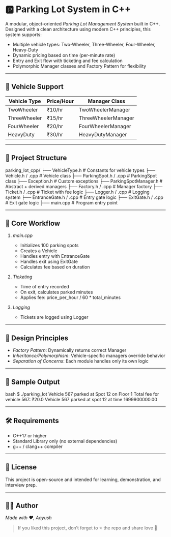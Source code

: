 # 🅿️ Parking Lot System in C++

A modular, object-oriented *Parking Lot Management System* built in C++. Designed with a clean architecture using modern C++ principles, this system supports:

- Multiple vehicle types: Two-Wheeler, Three-Wheeler, Four-Wheeler, Heavy-Duty
- Dynamic pricing based on time (per-minute rate)
- Entry and Exit flow with ticketing and fee calculation
- Polymorphic Manager classes and Factory Pattern for flexibility

---

## 🚗 Vehicle Support

| Vehicle Type   | Price/Hour | Manager Class             |
|----------------|------------|----------------------------|
| TwoWheeler     | ₹10/hr     | TwoWheelerManager         |
| ThreeWheeler   | ₹15/hr     | ThreeWheelerManager       |
| FourWheeler    | ₹20/hr     | FourWheelerManager        |
| HeavyDuty      | ₹30/hr     | HeavyDutyManager          |

---

## 📁 Project Structure


parking_lot_cpp/
├── VehicleType.h            # Constants for vehicle types
├── Vehicle.h / .cpp         # Vehicle class
├── ParkingSpot.h / .cpp     # ParkingSpot class
├── Exception.h              # Custom exceptions
├── ParkingSpotManager.h     # Abstract + derived managers
├── Factory.h / .cpp         # Manager factory
├── Ticket.h / .cpp          # Ticket with fee logic
├── Logger.h / .cpp          # Logging system
├── EntranceGate.h / .cpp    # Entry gate logic
├── ExitGate.h / .cpp        # Exit gate logic
├── main.cpp                 # Program entry point


---

## 🔁 Core Workflow

1. *main.cpp*
   - Initializes 100 parking spots
   - Creates a Vehicle
   - Handles entry with EntranceGate
   - Handles exit using ExitGate
   - Calculates fee based on duration

2. *Ticketing*
   - Time of entry recorded
   - On exit, calculates parked minutes
   - Applies fee: price_per_hour / 60 * total_minutes

3. *Logging*
   - Tickets are logged using Logger

---

## 🧠 Design Principles

- *Factory Pattern*: Dynamically returns correct Manager
- *Inheritance/Polymorphism*: Vehicle-specific managers override behavior
- *Separation of Concerns*: Each module handles only its own logic

---

## 🧪 Sample Output

bash
$ ./parking_lot
Vehicle 567 parked at Spot 12 on Floor 1
Total fee for vehicle 567: ₹20.0
Vehicle 567 parked at spot 12 at time 1699900000.00


---

## 🛠 Requirements

- C++17 or higher
- Standard Library only (no external dependencies)
- g++ / clang++ compiler

---

## 📄 License

This project is open-source and intended for learning, demonstration, and interview prep.

---

## 🙋‍♂️ Author

*Made with ❤️, Aayush*

> If you liked this project, don’t forget to ⭐ the repo and share love 💌
